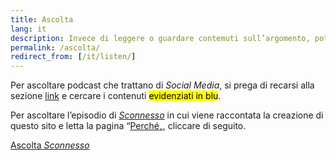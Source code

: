 ```yaml
---
title: Ascolta
lang: it
description: Invece di leggere o guardare contemuti sull’argomento, potresti preferire dei podcast. eccone alcuni
permalink: /ascolta/
redirect_from: [/it/listen/]
---
```

Per ascoltare podcast che trattano di *Social Media*, si prega di recarsi alla sezione [link](/it/links 'Link') e cercare i contenuti <mark class='blue'>evidenziati in blu</mark>.

Per ascoltare l’episodio di <cite><a href='https://sconnesso.link' rel='noopener' target='_blank' title='Sconnesso'>Sconnesso</a></cite> in cui viene raccontata la creazione di questo sito e letta la pagina “[Perché](/perché 'Perché')„, cliccare di seguito.

<a href='https://quitsocialmedia.sconnesso.link' target='_blank' title='Sconnesso - Abbandonare i Social Media'>Ascolta <em>Sconnesso</em></a>
